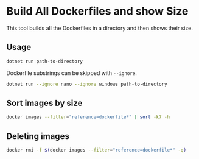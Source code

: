 # Build All Dockerfiles and show Size

This tool builds all the Dockerfiles in a directory and then shows their size.

## Usage

```bash
dotnet run path-to-directory
```

Dockerfile substrings can be skipped with `--ignore`.

```bash
dotnet run --ignore nano --ignore windows path-to-directory
```

## Sort images by size

```bash
docker images --filter="reference=dockerfile*" | sort -k7 -h  
```

## Deleting images

```bash
docker rmi -f $(docker images --filter="reference=dockerfile*" -q) 
```
